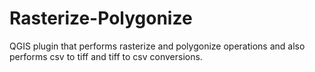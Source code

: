 # Rasterize-Polygonize
QGIS plugin that performs rasterize and polygonize operations and also performs csv to tiff and tiff to csv conversions.
